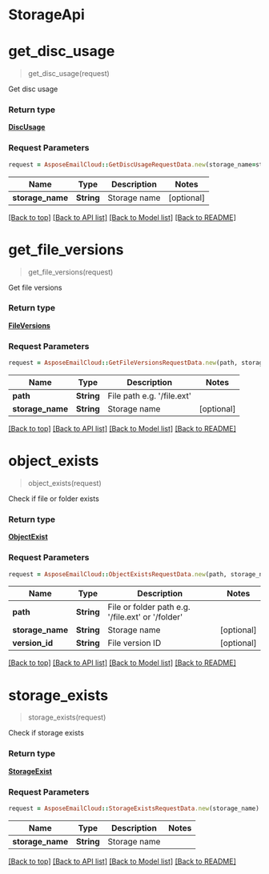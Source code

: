 # StorageApi

<a name="get_disc_usage"></a>
# **get_disc_usage**
> get_disc_usage(request)

Get disc usage

### Return type

[**DiscUsage**](DiscUsage.md)

### Request Parameters
```ruby
request = AsposeEmailCloud::GetDiscUsageRequestData.new(storage_name=storage_name)
```

Name | Type | Description  | Notes
------------- | ------------- | ------------- | -------------
 **storage_name** | **String**| Storage name | [optional] 

[[Back to top]](#) [[Back to API list]](README.md#documentation-for-api-endpoints) [[Back to Model list]](README.md#documentation-for-models) [[Back to README]](README.md)

<a name="get_file_versions"></a>
# **get_file_versions**
> get_file_versions(request)

Get file versions

### Return type

[**FileVersions**](FileVersions.md)

### Request Parameters
```ruby
request = AsposeEmailCloud::GetFileVersionsRequestData.new(path, storage_name=storage_name)
```

Name | Type | Description  | Notes
------------- | ------------- | ------------- | -------------
 **path** | **String**| File path e.g. &#39;/file.ext&#39; | 
 **storage_name** | **String**| Storage name | [optional] 

[[Back to top]](#) [[Back to API list]](README.md#documentation-for-api-endpoints) [[Back to Model list]](README.md#documentation-for-models) [[Back to README]](README.md)

<a name="object_exists"></a>
# **object_exists**
> object_exists(request)

Check if file or folder exists

### Return type

[**ObjectExist**](ObjectExist.md)

### Request Parameters
```ruby
request = AsposeEmailCloud::ObjectExistsRequestData.new(path, storage_name=storage_name, version_id=version_id)
```

Name | Type | Description  | Notes
------------- | ------------- | ------------- | -------------
 **path** | **String**| File or folder path e.g. &#39;/file.ext&#39; or &#39;/folder&#39; | 
 **storage_name** | **String**| Storage name | [optional] 
 **version_id** | **String**| File version ID | [optional] 

[[Back to top]](#) [[Back to API list]](README.md#documentation-for-api-endpoints) [[Back to Model list]](README.md#documentation-for-models) [[Back to README]](README.md)

<a name="storage_exists"></a>
# **storage_exists**
> storage_exists(request)

Check if storage exists

### Return type

[**StorageExist**](StorageExist.md)

### Request Parameters
```ruby
request = AsposeEmailCloud::StorageExistsRequestData.new(storage_name)
```

Name | Type | Description  | Notes
------------- | ------------- | ------------- | -------------
 **storage_name** | **String**| Storage name | 

[[Back to top]](#) [[Back to API list]](README.md#documentation-for-api-endpoints) [[Back to Model list]](README.md#documentation-for-models) [[Back to README]](README.md)

